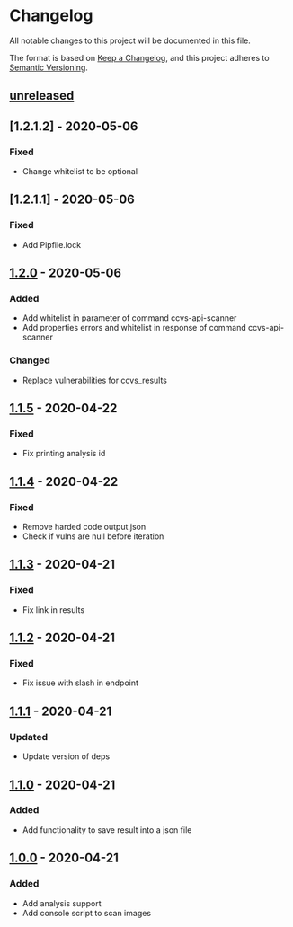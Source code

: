 # Changelog

All notable changes to this project will be documented in this file.

The format is based on [Keep a Changelog](https://keepachangelog.com/en/1.0.0/),
and this project adheres to [Semantic Versioning](https://semver.org/spec/v2.0.0.html).

## [unreleased]

## [1.2.1.2] - 2020-05-06
### Fixed
- Change whitelist to be optional

## [1.2.1.1] - 2020-05-06
### Fixed
- Add Pipfile.lock

## [1.2.0] - 2020-05-06
### Added
- Add whitelist in parameter of command ccvs-api-scanner
- Add properties errors and whitelist in response of command ccvs-api-scanner
### Changed
- Replace vulnerabilities for ccvs_results

## [1.1.5] - 2020-04-22
### Fixed
- Fix printing analysis id

## [1.1.4] - 2020-04-22
### Fixed
- Remove harded code output.json
- Check if vulns are null before iteration

## [1.1.3] - 2020-04-21
### Fixed
- Fix link in results

## [1.1.2] - 2020-04-21
### Fixed
- Fix issue with slash in endpoint

## [1.1.1] - 2020-04-21
### Updated
- Update version of deps

## [1.1.0] - 2020-04-21
### Added
- Add functionality to save result into a json file

## [1.0.0] - 2020-04-21
### Added
- Add analysis support
- Add console script to scan images

[unreleased]: https://github.com/william-Hill-Online/CCVS-API-Client/compare/v1.2.0.2...HEAD
[1.2.0.2]: https://github.com/william-Hill-Online/CCVS-API-Client/compare/1.2.0.1...v1.2.0.2
[1.2.0.1]: https://github.com/william-Hill-Online/CCVS-API-Client/compare/v1.2.0...v1.2.0.1
[1.2.0]: https://github.com/william-Hill-Online/CCVS-API-Client/compare/v1.1.5...v1.2.0
[1.1.5]: https://github.com/william-Hill-Online/CCVS-API-Client/compare/v1.1.4...v1.1.5
[1.1.4]: https://github.com/william-Hill-Online/CCVS-API-Client/compare/v1.1.3...v1.1.4
[1.1.3]: https://github.com/william-Hill-Online/CCVS-API-Client/compare/v1.1.2...v1.1.3
[1.1.2]: https://github.com/william-Hill-Online/CCVS-API-Client/compare/v1.1.1...v1.1.2
[1.1.1]: https://github.com/william-Hill-Online/CCVS-API-Client/compare/v1.1.0...v1.1.1
[1.1.0]: https://github.com/william-Hill-Online/CCVS-API-Client/compare/v1.0.0...v1.1.0
[1.0.0]: https://github.com/william-Hill-Online/CCVS-API-Client/releases/tag/v1.0.0
